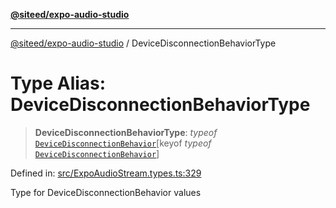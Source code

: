 [**@siteed/expo-audio-studio**](../README.md)

***

[@siteed/expo-audio-studio](../README.md) / DeviceDisconnectionBehaviorType

# Type Alias: DeviceDisconnectionBehaviorType

> **DeviceDisconnectionBehaviorType**: *typeof* [`DeviceDisconnectionBehavior`](../variables/DeviceDisconnectionBehavior.md)\[keyof *typeof* [`DeviceDisconnectionBehavior`](../variables/DeviceDisconnectionBehavior.md)\]

Defined in: [src/ExpoAudioStream.types.ts:329](https://github.com/deeeed/expo-audio-stream/blob/e496f5dd1024dfffefc22b133ee7e25a9e09a3b7/packages/expo-audio-studio/src/ExpoAudioStream.types.ts#L329)

Type for DeviceDisconnectionBehavior values
